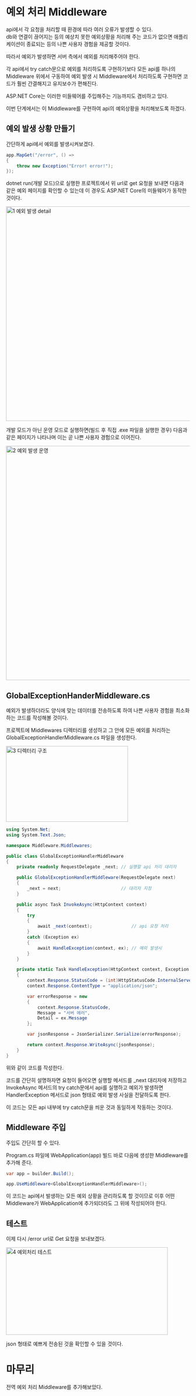 # 예외 처리 Middleware

api에서 각 요청을 처리할 때 환경에 따라 여러 오류가 발생할 수 있다.  
db와 연결이 끊어지는 등의 예상치 못한 예외상황을 처리해 주는 코드가 없으면 애플리케이션이 종료되는 등의 나쁜 사용자 경험을 제공할 것이다.

따라서 예외가 발생하면 서버 측에서 예외를 처리해주어야 한다.

각 api에서 try catch문으로 예외를 처리하도록 구현하기보다 모든 api를 하나의 Middleware 위에서 구동하여 예외 발생 시 Middleware에서 처리하도록 구현하면 코드가 훨씬 간결해지고 유지보수가 편해진다.

ASP.NET Core는 이러한 미들웨어를 주입해주는 기능까지도 겸비하고 있다. 

이번 단계에서는 이 Middleware를 구현하여 api의 예외상황을 처리해보도록 하겠다.

## 예외 발생 상황 만들기

간단하게 api에서 예외를 발생시켜보겠다.

```C#
app.MapGet("/error", () => 
{
    throw new Exception("Error! error!");
});
```

dotnet run(개발 모드)으로 실행한 프로젝트에서 위 url로 get 요청을 보내면 다음과 같은 예외 페이지를 확인할 수 있는데 이 경우도 ASP.NET Core의 미들웨어가 동작한 것이다.

<img width="939" height="586" alt="1  예외 발생 detail" src="https://github.com/user-attachments/assets/b10f3d65-fbcb-4450-af8a-d325d772c7dd" />

개발 모드가 아닌 운영 모드로 실행하면(빌드 후 직접 .exe 파일을 실행한 경우) 다음과 같은 페이지가 나타나며 이는 곧 나쁜 사용자 경험으로 이어진다.

<img width="996" height="640" alt="2  예외 발생 운영" src="https://github.com/user-attachments/assets/79a8ce81-cdb0-4c5d-bdb1-eeeb8d8731ca" />

## GlobalExceptionHanderMiddleware.cs

예외가 발생하더라도 양식에 맞는 데이터를 전송하도록 하여 나쁜 사용자 경험을 최소화하는 코드를 작성해볼 것이다.

프로젝트에 Middlewares 디렉터리를 생성하고 그 안에 모든 예외를 처리하는 GlobalExceptionHandlerMiddleware.cs 파일을 생성한다.

<img width="334" height="207" alt="3  디렉터리 구조" src="https://github.com/user-attachments/assets/6cc62e64-e15c-43f6-b1d4-45eb3d260893" />

```C#
using System.Net;
using System.Text.Json;

namespace Middleware.Middlewares;

public class GlobalExceptionHandlerMiddleware
{
    private readonly RequestDelegate _next; // 실행할 api 처리 대리자

    public GlobalExceptionHandlerMiddleware(RequestDelegate next)
    {
        _next = next;                       // 대리자 지정
    }

    public async Task InvokeAsync(HttpContext context)
    {
        try
        {
            await _next(context);               // api 요청 처리
        }
        catch (Exception ex)
        {
            await HandleException(context, ex); // 예외 발생시
        }
    }

    private static Task HandleException(HttpContext context, Exception ex)
    {
        context.Response.StatusCode = (int)HttpStatusCode.InternalServerError;  // 서버 에러 상태 코드
        context.Response.ContentType = "application/json";                      // json 형태로 전달

        var errorResponse = new                                                 // 전달할 json 형태
        {
            context.Response.StatusCode,
            Message = "서버 에러",
            Detail = ex.Message
        };

        var jsonResponse = JsonSerializer.Serialize(errorResponse);             // 데이터 형식 json 형태로 변환

        return context.Response.WriteAsync(jsonResponse);                       // 예외 처리
    }
}
```

위와 같이 코드를 작성한다.

코드를 간단히 설명하자면 요청이 들어오면 실행할 메서드를 _next 대리자에 저장하고 InvokeAsync 메서드의 try catch문에서 api를 실행하고 예외가 발생하면 HandlerException 메서드로 json 형태로 예외 발생 사실을 전달하도록 한다.

이 코드는 모든 api 내부에 try catch문을 씌운 것과 동일하게 작동하는 것이다.

## Middleware 주입

주입도 간단히 할 수 있다.

Program.cs 파일에 WebApplication(app) 빌드 바로 다음에 생성한 Middleware를 추가해 준다.

```C#
var app = builder.Build();

app.UseMiddleware<GlobalExceptionHandlerMiddleware>();
```

이 코드는 api에서 발생하는 모든 예외 상황을 관리하도록 할 것이므로 이후 어떤 Middleware가 WebApplication에 추가되더라도 그 위에 작성되어야 한다.

## 테스트

이제 다시 /error url로 Get 요청을 보내보겠다.

<img width="443" height="239" alt="4  예외처리 테스트" src="https://github.com/user-attachments/assets/539d23d2-3cc9-4d77-bc08-d2e77343c8ba" />

json 형태로 예쁘게 전송된 것을 확인할 수 있을 것이다.

# 마무리

전역 예외 처리 Middleware를 추가해보았다.

